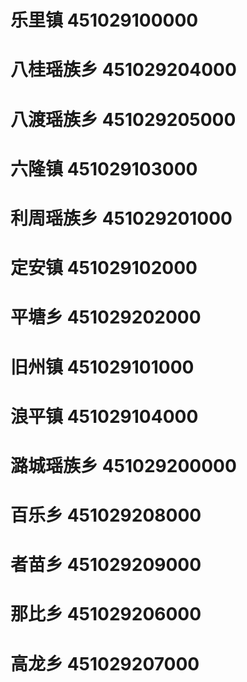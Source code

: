 # 乐里镇 451029100000
# 八桂瑶族乡 451029204000
# 八渡瑶族乡 451029205000
# 六隆镇 451029103000
# 利周瑶族乡 451029201000
# 定安镇 451029102000
# 平塘乡 451029202000
# 旧州镇 451029101000
# 浪平镇 451029104000
# 潞城瑶族乡 451029200000
# 百乐乡 451029208000
# 者苗乡 451029209000
# 那比乡 451029206000
# 高龙乡 451029207000
